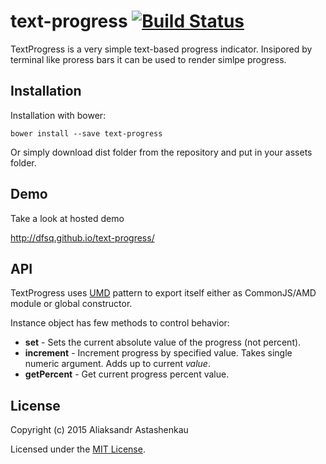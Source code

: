 # text-progress [![Build Status](https://api.travis-ci.org/dfsq/text-progress.png)](https://travis-ci.org/dfsq/text-progress)

TextProgress is a very simple text-based progress indicator. Insipored by terminal like proress bars it can be used to render simlpe progress.

## Installation

Installation with bower:

```
bower install --save text-progress
```

Or simply download dist folder from the repository and put in your assets folder.

## Demo

Take a look at hosted demo

http://dfsq.github.io/text-progress/

## API

TextProgress uses [UMD](https://github.com/umdjs/umd/blob/master/returnExports.js) pattern to export itself either as CommonJS/AMD module or global constructor.

Instance object has few methods to control behavior:

* **set** - Sets the current absolute value of the progress (not percent).
* **increment** - Increment progress by specified value. Takes single numeric argument. Adds up to current *value*.
* **getPercent** - Get current progress percent value.

## License

Copyright (c) 2015 Aliaksandr Astashenkau

Licensed under the [MIT License](https://github.com/dfsq/text-progress/blob/master/LICENSE).
